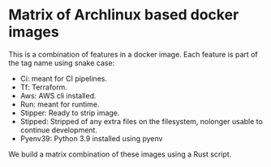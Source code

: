 Matrix of Archlinux based docker images
========================

This is a combination of features in a docker image. Each feature is part of the tag name using snake case:

- Ci: meant for CI pipelines.
- Tf: Terraform.
- Aws: AWS cli installed.
- Run: meant for runtime.
- Stipper: Ready to strip image.
- Stipped: Stripped of any extra files on the filesystem, nolonger usable to continue development.
- Pyenv39: Python 3.9 installed using pyenv

We build a matrix combination of these images using a Rust script.
